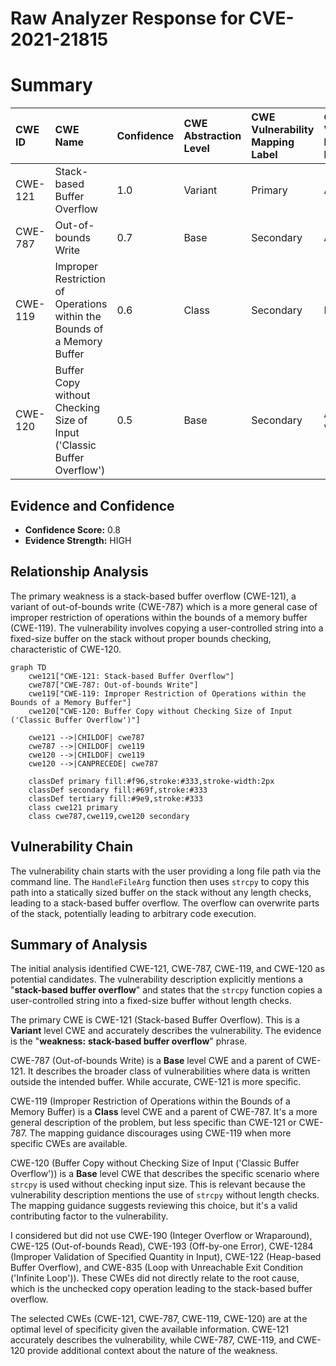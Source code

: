 # Raw Analyzer Response for CVE-2021-21815

# Summary
| CWE ID  | CWE Name                                                        | Confidence | CWE Abstraction Level | CWE Vulnerability Mapping Label | CWE-Vulnerability Mapping Notes |
| :-------- | :-------------------------------------------------------------- | :--------- | :-------------------- | :------------------------------ | :------------------------------ |
| CWE-121   | Stack-based Buffer Overflow                                     | 1.0        | Variant               | Primary                         | Allowed                         |
| CWE-787   | Out-of-bounds Write                                             | 0.7        | Base                  | Secondary                       | Allowed                         |
| CWE-119   | Improper Restriction of Operations within the Bounds of a Memory Buffer | 0.6        | Class                 | Secondary                       | Discouraged                      |
| CWE-120   | Buffer Copy without Checking Size of Input ('Classic Buffer Overflow') | 0.5        | Base                  | Secondary                       | Allowed-with-Review             |

## Evidence and Confidence

*   **Confidence Score:** 0.8
*   **Evidence Strength:** HIGH

## Relationship Analysis
The primary weakness is a stack-based buffer overflow (CWE-121), a variant of out-of-bounds write (CWE-787) which is a more general case of improper restriction of operations within the bounds of a memory buffer (CWE-119). The vulnerability involves copying a user-controlled string into a fixed-size buffer on the stack without proper bounds checking, characteristic of CWE-120.

```mermaid
graph TD
    cwe121["CWE-121: Stack-based Buffer Overflow"]
    cwe787["CWE-787: Out-of-bounds Write"]
    cwe119["CWE-119: Improper Restriction of Operations within the Bounds of a Memory Buffer"]
    cwe120["CWE-120: Buffer Copy without Checking Size of Input ('Classic Buffer Overflow')"]
    
    cwe121 -->|CHILDOF| cwe787
    cwe787 -->|CHILDOF| cwe119
    cwe120 -->|CHILDOF| cwe119
    cwe120 -->|CANPRECEDE| cwe787
    
    classDef primary fill:#f96,stroke:#333,stroke-width:2px
    classDef secondary fill:#69f,stroke:#333
    classDef tertiary fill:#9e9,stroke:#333
    class cwe121 primary
    class cwe787,cwe119,cwe120 secondary
```

## Vulnerability Chain
The vulnerability chain starts with the user providing a long file path via the command line. The `HandleFileArg` function then uses `strcpy` to copy this path into a statically sized buffer on the stack without any length checks, leading to a stack-based buffer overflow. The overflow can overwrite parts of the stack, potentially leading to arbitrary code execution.

## Summary of Analysis
The initial analysis identified CWE-121, CWE-787, CWE-119, and CWE-120 as potential candidates. The vulnerability description explicitly mentions a "**stack-based buffer overflow**" and states that the `strcpy` function copies a user-controlled string into a fixed-size buffer without length checks.

The primary CWE is CWE-121 (Stack-based Buffer Overflow). This is a **Variant** level CWE and accurately describes the vulnerability. The evidence is the "**weakness:** **stack-based buffer overflow**" phrase.

CWE-787 (Out-of-bounds Write) is a **Base** level CWE and a parent of CWE-121. It describes the broader class of vulnerabilities where data is written outside the intended buffer. While accurate, CWE-121 is more specific.

CWE-119 (Improper Restriction of Operations within the Bounds of a Memory Buffer) is a **Class** level CWE and a parent of CWE-787. It's a more general description of the problem, but less specific than CWE-121 or CWE-787. The mapping guidance discourages using CWE-119 when more specific CWEs are available.

CWE-120 (Buffer Copy without Checking Size of Input ('Classic Buffer Overflow')) is a **Base** level CWE that describes the specific scenario where `strcpy` is used without checking input size. This is relevant because the vulnerability description mentions the use of `strcpy` without length checks. The mapping guidance suggests reviewing this choice, but it's a valid contributing factor to the vulnerability.

I considered but did not use CWE-190 (Integer Overflow or Wraparound), CWE-125 (Out-of-bounds Read), CWE-193 (Off-by-one Error), CWE-1284 (Improper Validation of Specified Quantity in Input), CWE-122 (Heap-based Buffer Overflow), and CWE-835 (Loop with Unreachable Exit Condition ('Infinite Loop')). These CWEs did not directly relate to the root cause, which is the unchecked copy operation leading to the stack-based buffer overflow.

The selected CWEs (CWE-121, CWE-787, CWE-119, CWE-120) are at the optimal level of specificity given the available information. CWE-121 accurately describes the vulnerability, while CWE-787, CWE-119, and CWE-120 provide additional context about the nature of the weakness.